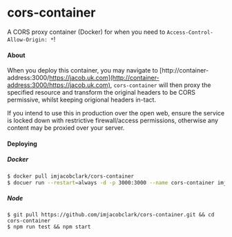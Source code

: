 # cors-container

A CORS proxy container (Docker) for when you need to `Access-Control-Allow-Origin: *`! 

#### About

When you deploy this container, you may navigate to [http://container-address:3000/https://jacob.uk.com](http://container-address:3000/https://jacob.uk.com), `cors-container` will then proxy the specified resource and transform the original headers to be CORS permissive, whilst keeping origional headers in-tact.

If you intend to use this in production over the open web, ensure the service is locked down with restrictive firewall/access permissions, otherwise any content may be proxied over your server.

#### Deploying

##### Docker

```bash
$ docker pull imjacobclark/cors-container
$ docuer run --restart=always -d -p 3000:3000 --name cors-container imjacobclark/cors-container
```

##### Node

```shell
$ git pull https://github.com/imjacobclark/cors-container.git && cd cors-container
$ npm run test && npm start
```